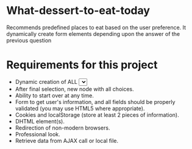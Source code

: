 # What-dessert-to-eat-today
Recommends predefined places to eat based on the user preference. It dynamically create form elements depending upon the answer of the previous question


# Requirements for this project

  * Dynamic creation of ALL <select> nodes. At least 2 choices for each selection, and at least a depth of 3 different questions
  * After final selection, new node with all choices.
  * Ability to start over at any time.
  * Form to get user's information, and all fields should be properly validated (you may use HTML5 where appropriate).
  * Cookies and localStorage (store at least 2 pieces of information).
  * DHTML element(s).
  * Redirection of non-modern browsers.
  * Professional look.
  * Retrieve data from AJAX call or local file.
